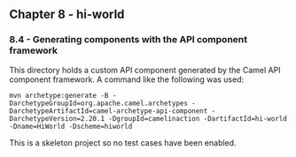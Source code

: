 Chapter 8 - hi-world
--------------------------

### 8.4 - Generating components with the API component framework

This directory holds a custom API component generated by the Camel API component framework. A command like the following was used:

	mvn archetype:generate -B -DarchetypeGroupId=org.apache.camel.archetypes -DarchetypeArtifactId=camel-archetype-api-component -DarchetypeVersion=2.20.1 -DgroupId=camelinaction -DartifactId=hi-world -Dname=HiWorld -Dscheme=hiworld 

This is a skeleton project so no test cases have been enabled.
